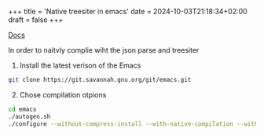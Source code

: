 +++
title = 'Native treesiter in emacs'
date = 2024-10-03T21:18:34+02:00
draft = false
+++

[Docs](https://www.masteringemacs.org/article/speed-up-emacs-libjansson-native-elisp-compilation)

In order to naitvly complie wiht the json parse and treesiter

1. Install the latest verison of the Emacs
```bash
git clone https://git.savannah.gnu.org/git/emacs.git
```
2. Chose compilation otpions 
```bash
cd emacs
./autogen.sh
./configure --without-compress-install --with-native-compilation --with-json --with-tree-sitter 

```
